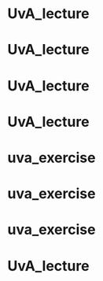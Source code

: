 # UvA_lecture
# UvA_lecture
# UvA_lecture
# UvA_lecture
# uva_exercise
# uva_exercise
# uva_exercise
# UvA_lecture
